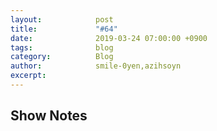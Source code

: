 ```yaml
---
layout:            post
title:             "#64"
date:              2019-03-24 07:00:00 +0900
tags:              blog
category:          Blog
author:            smile-0yen,azihsoyn
excerpt:           
---
```


## Show Notes
